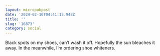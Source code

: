 ```yaml
---
layout: micropubpost
date: '2024-02-10T04:41:13.948Z'
title: ''
slug: '16873'
category: social
---
```

Black spots on my shoes, can’t wash it off. Hopefully the sun bleaches it away. In the meanwhile, I’m ordering shoe whiteners.
